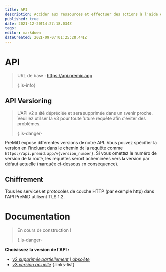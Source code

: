 ```yaml
---
title: API
description: Accéder aux ressources et effectuer des actions à l'aide de l'API PreMiD
published: true
date: 2021-12-20T14:27:18.034Z
tags:
editor: markdown
dateCreated: 2021-09-07T01:25:28.441Z
---
```


# API

> URL de base : https://api.premid.app
>
> {.is-info}

## API Versioning
> L'API v2 a été dépréciée et sera supprimée dans un avenir proche. Veuillez utiliser la v3 pour toute future requête afin d'éviter des problèmes.
>
> {.is-danger}

PreMiD expose différentes versions de notre API. Vous pouvez spécifier la version en l'incluant dans le chemin de la requête comme `https://api.premid.app/v{version_number}`. Si vous omettez le numéro de version de la route, les requêtes seront acheminées vers la version par défaut actuelle (marquée ci-dessous en conséquence).

## Chiffrement

Tous les services et protocoles de couche HTTP (par exemple http) dans l'API PreMiD utilisent TLS 1.2.

# Documentation
> En cours de construction !
>
> {.is-danger}

**Choisissez la version de l'API :**
- [v2 *supprimée partiellement | obsolète*](/dev/api/v2)
- [v3 *version actuelle*](/dev/api/v3)
{.links-list}
